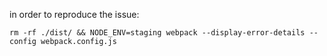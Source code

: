 in order to reproduce the issue:
```
rm -rf ./dist/ && NODE_ENV=staging webpack --display-error-details --config webpack.config.js
```